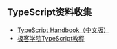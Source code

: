 ## TypeScript资料收集  

* [TypeScript Handbook（中文版）](https://zhongsp.gitbooks.io/typescript-handbook/content/)  
* [极客学院TypeScript教程](http://www.jikexueyuan.com/course/typescript/)  